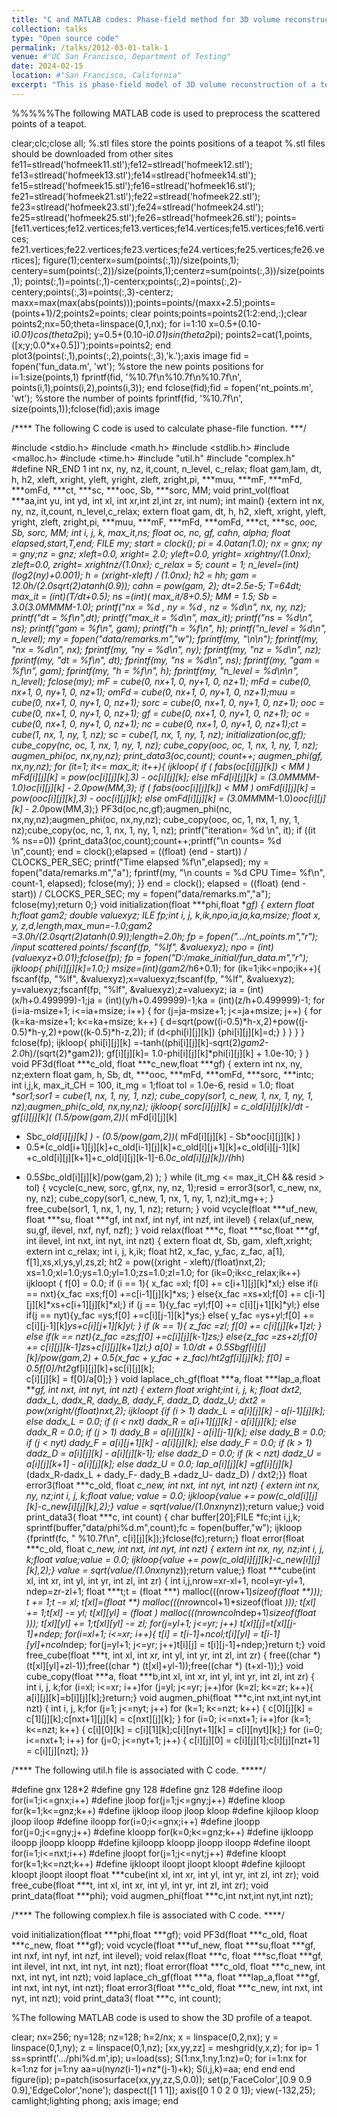 ```yaml
---
title: "C and MATLAB codes: Phase-field method for 3D volume reconstruction"
collection: talks
type: "Open source code"
permalink: /talks/2012-03-01-talk-1
venue: #"UC San Francisco, Department of Testing"
date: 2024-02-15
location: #"San Francisco, California"
excerpt: "This is phase-field model of 3D volume reconstruction of a teapot. The finite difference method is used to implement the spatial discretization. An energy-stable second-order linear scheme is used to perform temporal approximation. The C code is used to implement numerical calculation. The MATLAB codes are used for pre- and post-treatments. <br/><img src='/images/3Dtea.png' width='240px'>"
---
```


%%%%%The following MATLAB code is used to preprocess the scattered points of a teapot.

clear;clc;close all; %.stl files store the points positions of a teapot
%.stl files should be downloaded from other sites
fe11=stlread('hofmeek11.stl');fe12=stlread('hofmeek12.stl');
fe13=stlread('hofmeek13.stl');fe14=stlread('hofmeek14.stl');
fe15=stlread('hofmeek15.stl');fe16=stlread('hofmeek16.stl');
fe21=stlread('hofmeek21.stl');fe22=stlread('hofmeek22.stl');
fe23=stlread('hofmeek23.stl');fe24=stlread('hofmeek24.stl');
fe25=stlread('hofmeek25.stl');fe26=stlread('hofmeek26.stl');
points=[fe11.vertices;fe12.vertices;fe13.vertices;fe14.vertices;fe15.vertices;fe16.vertices;
fe21.vertices;fe22.vertices;fe23.vertices;fe24.vertices;fe25.vertices;fe26.vertices];
figure(1);centerx=sum(points(:,1))/size(points,1);
centery=sum(points(:,2))/size(points,1);centerz=sum(points(:,3))/size(points,1);
points(:,1)=points(:,1)-centerx;points(:,2)=points(:,2)-centery;points(:,3)=points(:,3)-centerz;
maxx=max(max(abs(points)));points=points/(maxx+2.5);points=(points+1)/2;points2=points;
clear points;points=points2(1:2:end,:);clear points2;nx=50;theta=linspace(0,1,nx);
for i=1:10
  x=0.5+(0.10-i*0.01)*cos(theta*2*pi); y=0.5+(0.10-i*0.01)*sin(theta*2*pi);
  points2=cat(1,points,([x;y;0.0*x+0.5])');points=points2;
end
plot3(points(:,1),points(:,2),points(:,3),'k.');axis image
fid = fopen('fun_data.m', 'wt'); %store the new points positions
for i=1:size(points,1)
fprintf(fid, '%10.7f\n%10.7f\n%10.7f\n', points(i,1),points(i,2),points(i,3));
end
fclose(fid);fid = fopen('nt_points.m', 'wt'); %store the number of points
fprintf(fid, '%10.7f\n', size(points,1));fclose(fid);axis image


/**** The following C code is used to calculate phase-file function. ***/

#include <stdio.h> #include <math.h> #include <stdlib.h>
#include <malloc.h> #include <time.h> #include "util.h"
#include "complex.h" #define NR_END 1
int nx, ny, nz, it,count, n_level, c_relax;
float  gam,lam, dt, h, h2, xleft, xright, yleft, yright, zleft, zright,pi,
 ***muu, ***mF, ***mFd, ***omFd, ***ct, ***sc, ***ooc, Sb, ***sorc, MM;
void print_vol(float ***aa,int yu, int yd, int xl, int xr,int zl,int zr, int num);
int main()
{extern int nx, ny, nz, it,count, n_level,c_relax;
extern float gam, dt, h, h2, xleft, xright, yleft, yright, zleft, zright,pi,
***muu, ***mF, ***mFd, ***omFd, ***ct, ***sc,  ***ooc, Sb, ***sorc, MM;
int i, j, k, max_it,ns; float   ***oc, ***nc,  ***gf, cahn, alpha; float elapsed,start,T,end;
   FILE *my; start = clock();  pi = 4.0*atan(1.0);
   nx = gnx; ny = gny;nz = gnz; xleft=0.0, xright= 2.0;
   yleft=0.0, yright= xright*ny/(1.0*nx); zleft=0.0, zright= xright*nz/(1.0*nx);
   c_relax = 5;  count = 1;  n_level=(int)(log2(ny)+0.001);
   h = (xright-xleft) / (1.0*nx);  h2 = h*h; gam = 12.0*h/(2.0*sqrt(2)*atanh(0.9));
   cahn = pow(gam, 2); dt=2.5e-5; T=64*dt;
   max_it = (int)(T/dt+0.5); ns =(int)( max_it/8+0.5); MM = 1.5; Sb = 3.0*(3.0*MM*MM-1.0);
   printf("nx = %d , ny = %d , nz = %d\n", nx, ny, nz); printf("dt = %f\n",dt);
   printf("max_it  = %d\n", max_it); printf("ns = %d\n", ns); printf("gam = %f\n", gam);
   printf("h = %f\n", h); printf("n_level = %d\n", n_level); my = fopen("data/remarks.m","w");
   fprintf(my, "\n\n"); fprintf(my, "nx      = %d\n", nx); fprintf(my, "ny      = %d\n", ny);
   fprintf(my, "nz = %d\n", nz); fprintf(my, "dt = %f\n", dt);
   fprintf(my, "ns = %d\n", ns); fprintf(my, "gam = %f\n", gam); fprintf(my, "h = %f\n", h);
   fprintf(my, "n_level = %d\n\n", n_level); fclose(my);
   mF = cube(0, nx+1, 0, ny+1, 0, nz+1); mFd = cube(0, nx+1, 0, ny+1, 0, nz+1);
   omFd = cube(0, nx+1, 0, ny+1, 0, nz+1);muu = cube(0, nx+1, 0, ny+1, 0, nz+1);
   sorc = cube(0, nx+1, 0, ny+1, 0, nz+1); ooc = cube(0, nx+1, 0, ny+1, 0, nz+1);
   gf = cube(0, nx+1, 0, ny+1, 0, nz+1); oc = cube(0, nx+1, 0, ny+1, 0, nz+1);
   nc = cube(0, nx+1, 0, ny+1, 0, nz+1);ct = cube(1, nx, 1, ny, 1, nz);
   sc = cube(1, nx, 1, ny, 1, nz); initialization(oc,gf);
   cube_copy(nc, oc, 1, nx, 1, ny, 1, nz); cube_copy(ooc, oc, 1, nx, 1, ny, 1, nz);
   augmen_phi(oc, nx,ny,nz); print_data3(oc,count); count++; augmen_phi(gf, nx,ny,nz);
   for (it=1; it<= max_it; it++){ ijkloop{
     if ( fabs(oc[i][j][k]) < MM ) mFd[i][j][k] = pow(oc[i][j][k],3) - oc[i][j][k];
     else mFd[i][j][k] = (3.0*MM*MM-1.0)*oc[i][j][k] - 2.0*pow(MM,3);
     if ( fabs(ooc[i][j][k]) < MM ) omFd[i][j][k] = pow(ooc[i][j][k],3) - ooc[i][j][k];
     else omFd[i][j][k] = (3.0*MM*MM-1.0)*ooc[i][j][k] - 2.0*pow(MM,3);}
    PF3d(oc,nc,gf);augmen_phi(nc, nx,ny,nz);augmen_phi(oc, nx,ny,nz);
    cube_copy(ooc, oc, 1, nx, 1, ny, 1, nz);cube_copy(oc, nc, 1, nx, 1, ny, 1, nz);
    printf("iteration=   %d \n", it);
    if ((it % ns==0)) {print_data3(oc,count);count++;printf("\n counts=   %d \n",count);
    end = clock();elapsed = ((float) (end - start)) / CLOCKS_PER_SEC;
    printf("Time elapsed %f\n",elapsed); my = fopen("data/remarks.m","a");
   fprintf(my, "\n counts = %d CPU Time=   %f\n", count-1, elapsed); fclose(my); }}
  end = clock(); elapsed = ((float) (end - start)) / CLOCKS_PER_SEC;
  my = fopen("data/remarks.m","a"); fclose(my);return 0;}
void initialization(float ***phi,float ***gf)
{  extern float h;float gam2; double valuexyz; ILE *fp;int i, j, k,ik,npo,ia,ja,ka,msize;
   float  x, y, z,d,length,max_mun=-1.0;gam2 =3.0*h/(2.0*sqrt(2)*atanh(0.9));length=2.0*h;
   fp = fopen(".../nt_points.m","r"); /*input scattered points*/ fscanf(fp, "%lf", &valuexyz);
   npo = (int)(valuexyz+0.01);fclose(fp); fp = fopen("D:/make_initial/fun_data.m","r");
   ijkloop{ phi[i][j][k]=1.0;} msize=(int)(gam2/h*6+0.1);
   for (ik=1;ik<=npo;ik++){ fscanf(fp, "%lf", &valuexyz);x=valuexyz;fscanf(fp, "%lf", &valuexyz);
   y=valuexyz;fscanf(fp, "%lf", &valuexyz);z=valuexyz;
   ia = (int)(x/h+0.499999)-1;ja = (int)(y/h+0.499999)-1;ka = (int)(z/h+0.499999)-1;
   for (i=ia-msize+1; i<=ia+msize; i++) { for (j=ja-msize+1; j<=ja+msize; j++) {
   for (k=ka-msize+1; k<=ka+msize; k++) {
   d=sqrt(pow((i-0.5)*h-x,2)+pow((j-0.5)*h-y,2)+pow((k-0.5)*h-z,2));
   if (d<phi[i][j][k]) {phi[i][j][k]=d;} }  }  } } fclose(fp);
   ijkloop{ phi[i][j][k] =-tanh((phi[i][j][k]-sqrt(2)*gam2-2.0*h)/(sqrt(2)*gam2));
   gf[i][j][k]= 1.0-phi[i][j][k]*phi[i][j][k] + 1.0e-10; } }
void PF3d(float ***c_old, float ***c_new,float ***gf)
{  extern int nx, ny, nz;extern float gam, h, Sb, dt, ***ooc, ***mFd, ***omFd, ***sorc, ***intc;
   int i,j,k, max_it_CH = 100, it_mg = 1;float tol = 1.0e-6, resid = 1.0;
   float ***sor1;sor1 = cube(1, nx, 1, ny, 1, nz);
   cube_copy(sor1, c_new, 1, nx, 1, ny, 1, nz);augmen_phi(c_old, nx,ny,nz);
   ijkloop{ sorc[i][j][k] = c_old[i][j][k]/dt - gf[i][j][k]*( (1.5/pow(gam,2))*( mFd[i][j][k]
   - Sb*c_old[i][j][k] ) - (0.5/pow(gam,2))*( mFd[i][j][k] - Sb*ooc[i][j][k] )
   - 0.5*(c_old[i+1][j][k]+c_old[i-1][j][k]+c_old[i][j+1][k]+c_old[i][j-1][k]
   +c_old[i][j][k+1]+c_old[i][j][k-1]-6.0*c_old[i][j][k])/(h*h)
   + 0.5*Sb*c_old[i][j][k]/pow(gam,2) ); }
   while (it_mg <= max_it_CH && resid > tol) {
   vcycle(c_new, sorc, gf,nx, ny, nz, 1);resid = error3(sor1, c_new, nx, ny, nz);
   cube_copy(sor1, c_new, 1, nx, 1, ny, 1, nz);it_mg++; } free_cube(sor1, 1, nx, 1, ny, 1, nz);
   return; }
void vcycle(float ***uf_new, float ***su, float ***gf, int nxf, int nyf, int nzf, int ilevel)
{ relax(uf_new, su,gf, ilevel, nxf, nyf, nzf); }
void relax(float ***c, float ***sc,float ***gf, int ilevel, int nxt, int nyt, int nzt)
{   extern float dt, Sb, gam, xleft,xright; extern int c_relax;
    int i, j, k,ik; float ht2, x_fac, y_fac, z_fac, a[1], f[1],xs,xl,ys,yl,zs,zl;
    ht2 = pow((xright - xleft)/(float)nxt,2);
    xs=1.0;xl=1.0;ys=1.0;yl=1.0;zs=1.0;zl=1.0;
    for (ik=0;ik<c_relax;ik++) ijkloopt { f[0] = 0.0;
    if (i == 1){ x_fac =xl; f[0] += c[i+1][j][k]*xl;}
    else if(i == nxt){x_fac =xs;f[0] +=c[i-1][j][k]*xs; }
    else{x_fac =xs+xl;f[0] += c[i-1][j][k]*xs+c[i+1][j][k]*xl;}
    if (j == 1){y_fac =yl;f[0] += c[i][j+1][k]*yl;}
    else if(j == nyt){y_fac =ys;f[0] +=c[i][j-1][k]*ys;}
    else{ y_fac =ys+yl;f[0] += c[i][j-1][k]*ys+c[i][j+1][k]*yl; }
    if (k == 1){ z_fac =zl; f[0] += c[i][j][k+1]*zl; }
    else if(k == nzt){z_fac =zs;f[0] +=c[i][j][k-1]*zs;}
    else{z_fac =zs+zl;f[0] += c[i][j][k-1]*zs+c[i][j][k+1]*zl;}
    a[0] = 1.0/dt + 0.5*Sb*gf[i][j][k]/pow(gam,2) + 0.5*(x_fac + y_fac + z_fac)/ht2*gf[i][j][k];
    f[0] = 0.5*f[0]/ht2*gf[i][j][k]+sc[i][j][k];	
    c[i][j][k] = f[0]/a[0];} }
void laplace_ch_gf(float ***a, float ***lap_a,float ***gf, int nxt, int nyt, int nzt)
{   extern float xright;int i, j, k;
    float dxt2, dadx_L, dadx_R, dady_B, dady_F, dadz_D, dadz_U; dxt2 = pow(xright/(float)nxt,2);
	ijkloopt {if (i > 1) dadx_L = a[i][j][k] - a[i-1][j][k]; else dadx_L = 0.0;
	if (i < nxt) dadx_R = a[i+1][j][k] - a[i][j][k]; else dadx_R = 0.0;
	if (j > 1) dady_B = a[i][j][k] - a[i][j-1][k]; else dady_B = 0.0;
	if (j < nyt) dady_F = a[i][j+1][k] - a[i][j][k]; else dady_F = 0.0;
	if (k > 1) dadz_D = a[i][j][k] - a[i][j][k-1]; else dadz_D = 0.0;
	if (k < nzt) dadz_U = a[i][j][k+1] - a[i][j][k]; else dadz_U = 0.0;
    lap_a[i][j][k] =gf[i][j][k]*(dadx_R-dadx_L + dady_F- dady_B +dadz_U- dadz_D) / dxt2;}}
float error3(float ***c_old, float ***c_new, int nxt, int nyt, int nzt)
{   extern int nx, ny, nz;int i, j, k;float value; value = 0.0;
	ijkloop{value += pow(c_old[i][j][k]-c_new[i][j][k],2);}
	value = sqrt(value/(1.0*nx*ny*nz));return value;}
void print_data3( float ***c, int count)
{  char buffer[20];FILE  *fc;int i,j,k;
   sprintf(buffer,"data/phi%d.m",count);fc = fopen(buffer,"w");
   ijkloop {fprintf(fc, " %10.7f\n", c[i][j][k]);}fclose(fc);return;}
float error(float ***c_old, float ***c_new, int nxt, int nyt, int nzt)
{   extern int nx, ny, nz;int i, j, k;float value;value = 0.0;
	ijkloop{value += pow(c_old[i][j][k]-c_new[i][j][k],2);}
	value = sqrt(value/(1.0*nx*ny*nz));return value;}
float ***cube(int xl, int xr, int yl, int yr, int zl, int zr)
{ int i,j,nrow=xr-xl+1, ncol=yr-yl+1, ndep=zr-zl+1;
  float ***t;t = (float  ***) malloc(((nrow+1)*sizeof(float **)));
  t += 1;t -= xl; t[xl]=(float  **) malloc(((nrow*ncol+1)*sizeof(float  *)));
  t[xl] += 1;t[xl] -= yl; t[xl][yl] = (float  *) malloc(((nrow*ncol*ndep+1)*sizeof(float )));
  t[xl][yl] += 1;t[xl][yl] -= zl;
  for(j=yl+1; j<=yr; j++) t[xl][j]=t[xl][j-1]+ndep;
  for(i=xl+1; i<=xr; i++){ t[i] = t[i-1]+ncol;t[i][yl] = t[i-1][yl]+ncol*ndep;
  for(j=yl+1; j<=yr; j++)t[i][j] = t[i][j-1]+ndep;}return t;}
void free_cube(float  ***t, int xl, int xr, int yl, int yr, int zl, int zr)
{  free((char *) (t[xl][yl]+zl-1));free((char *) (t[xl]+yl-1));free((char *) (t+xl-1));}
void cube_copy(float  ***a, float  ***b,int xl, int xr, int yl, int yr, int zl, int zr)
{ int i, j, k;for (i=xl; i<=xr; i++)for (j=yl; j<=yr; j++)for (k=zl; k<=zr; k++){
  a[i][j][k]=b[i][j][k];}return;}
void augmen_phi(float ***c,int nxt,int nyt,int nzt)
{  int i, j, k;for (j=1; j<=nyt; j++) for (k=1; k<=nzt; k++) {
   c[0][j][k] = c[1][j][k];c[nxt+1][j][k] = c[nxt][j][k]; }
   for (i=0; i<=nxt+1; i++)for (k=1; k<=nzt; k++) {
   c[i][0][k] = c[i][1][k];c[i][nyt+1][k] = c[i][nyt][k];}
   for (i=0; i<=nxt+1; i++) for (j=0; j<=nyt+1; j++) {
   c[i][j][0] = c[i][j][1];c[i][j][nzt+1] = c[i][j][nzt]; }}


/**** The following util.h file is associated with C code. *****/

#define gnx 128*2 #define gny 128 #define gnz 128
#define iloop for(i=1;i<=gnx;i++) #define jloop for(j=1;j<=gny;j++)
#define kloop for(k=1;k<=gnz;k++) #define ijkloop iloop jloop kloop
#define kjiloop kloop jloop iloop #define iloopp for(i=0;i<=gnx;i++)
#define jloopp for(j=0;j<=gny;j++) #define kloopp for(k=0;k<=gnz;k++)
#define ijkloopp iloopp jloopp kloopp #define kjiloopp kloopp jloopp iloopp
#define iloopt for(i=1;i<=nxt;i++) #define jloopt for(j=1;j<=nyt;j++)
#define kloopt for(k=1;k<=nzt;k++) #define ijkloopt iloopt jloopt kloopt
#define kjiloopt kloopt jloopt iloopt
float ***cube(int xl, int xr, int yl, int yr, int zl, int zr);
void free_cube(float  ***t, int xl, int xr, int yl, int yr, int zl, int zr);
void print_data(float  ***phi);
void augmen_phi(float ***c,int nxt,int nyt,int nzt);


/**** The following complex.h file is associated with C code. ****/

void initialization(float ***phi,float ***gf);
void PF3d(float ***c_old, float ***c_new, float ***gf);
void vcycle(float ***uf_new, float ***su,float ***gf, int nxf, int nyf, int nzf, int ilevel);
void relax(float ***c, float ***sc,float ***gf, int ilevel, int nxt, int nyt, int nzt);
float error(float ***c_old, float ***c_new, int nxt, int nyt, int nzt);
void laplace_ch_gf(float ***a, float ***lap_a,float ***gf, int nxt, int nyt, int nzt);
float error3(float ***c_old, float ***c_new, int nxt, int nyt, int nzt);
void print_data3( float ***c, int count);


%The following MATLAB code is used to show the 3D profile of a teapot.

clear; nx=256; ny=128; nz=128; h=2/nx;
x = linspace(0,2,nx); y = linspace(0,1,ny); z = linspace(0,1,nz);
[xx,yy,zz] = meshgrid(y,x,z);
for ip= 1
ss=sprintf('.../phi%d.m',ip);
u=load(ss); S(1:nx,1:ny,1:nz)=0;
for i=1:nx for k=1:nz for j=1:ny
aa=u(ny*nz*(i-1)+nz*(j-1)+k); S(i,j,k)=aa;
end end end
figure(ip); p=patch(isosurface(xx,yy,zz,S,0.0));
set(p,'FaceColor',[0.9 0.9 0.9],'EdgeColor','none');
daspect([1 1 1]); axis([0 1 0 2 0 1]); view(-132,25);
camlight;lighting phong; axis image; end
